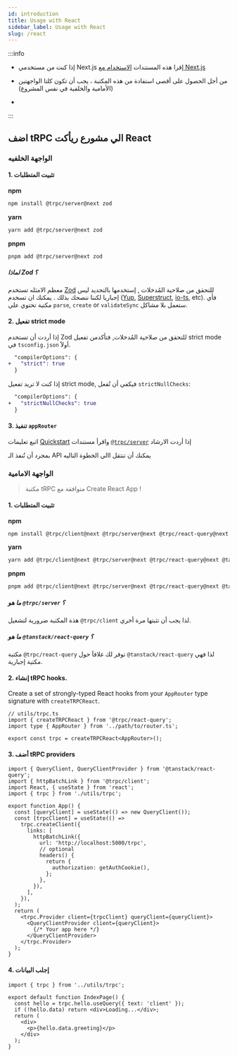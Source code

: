 ```yaml
---
id: introduction
title: Usage with React
sidebar_label: Usage with React
slug: /react
---
```




:::info
- إذا كنت من مستخدمي Next.js إقرا هذه المستندات  [ الاستخدام مع Next.js](nextjs)  

- من أجل الحصول على أقصى استفادة من هذه المكتبة ، يجب أن تكون كلتا الواجهتين (الأمامية والخلفية في نفس المشروع)
- 
:::

## اضف tRPC الي مشورع ريأكت React

### الواجهة الخلفيه

#### 1. تثبيت المتطلبات

**npm**

```bash
npm install @trpc/server@next zod
```

**yarn**

```bash
yarn add @trpc/server@next zod
```

**pnpm**

```bash
pnpm add @trpc/server@next zod
```

##### لماذا  Zod ؟

معظم الامثله تستخدم [Zod](https://github.com/colinhacks/zod) للتحقق من صلاحية المُدخلات , إستخدمها  بالتحديد ليس إجباريا لكننا ننصحك بذلك . يمكنك ان تسخدم  ([Yup](https://github.com/jquense/yup), [Superstruct](https://github.com/ianstormtaylor/superstruct), [io-ts](https://github.com/gcanti/io-ts), etc). فأي مكتية تحتوي علي  `parse`, `create` or `validateSync` ستعمل بلا مشاكل.

#### 2. تفعيل strict mode

إذا أردت أن تستخدم Zod للتحقق من صلاحية المُدخلات, فتأكدمن تفعيل  strict mode في `tsconfig.json` أولاََ.

```diff title="tsconfig.json"
  "compilerOptions": {
+   "strict": true
  }
```

إذا كنت لا تريد تفعيل  strict mode, فيكفي أن تُفعل  `strictNullChecks`: 

```diff title="tsconfig.json"
  "compilerOptions": {
+   "strictNullChecks": true
  }
```

#### 3. تنفيذ `appRouter`

اتبع تعليمات [Quickstart](quickstart) واقرأ مستندات [`@trpc/server`](router) إذا أردت الارشاد

بمجرد أن تُنفذ الـ API يمكنك أن تنتقل االي الخطوة التاليه

### الواجهة الامامية

>مكتبة tRPC متوافقة مع  Create React App !

#### 1. تثبيت المتطلبات

**npm**

```bash
npm install @trpc/client@next @trpc/server@next @trpc/react-query@next @tanstack/react-query
```

**yarn**

```bash
yarn add @trpc/client@next @trpc/server@next @trpc/react-query@next @tanstack/react-query
```

**pnpm**

```bash
pnpm add @trpc/client@next @trpc/server@next @trpc/react-query@next @tanstack/react-query
```

##### ما هو `@trpc/server` ؟

هذة المكتبة ضرورية لتشغيل  `@trpc/client` لذا يجب أن تثبتها مرة أخري.

##### ما هو `@tanstack/react-query` ؟

مكتبة `@trpc/react-query`  توفر لك غلافاَ حول `@tanstack/react-query` لذا فهي مكتية إجبارية.

#### 2. إنشاء tRPC hooks.

Create a set of strongly-typed React hooks from your `AppRouter` type signature with `createTRPCReact`.

```tsx title='utils/trpc.ts'
// utils/trpc.ts
import { createTRPCReact } from '@trpc/react-query';
import type { AppRouter } from '../path/to/router.ts';

export const trpc = createTRPCReact<AppRouter>();
```

#### 3. أضف tRPC providers

```tsx title='App.tsx'
import { QueryClient, QueryClientProvider } from '@tanstack/react-query';
import { httpBatchLink } from '@trpc/client';
import React, { useState } from 'react';
import { trpc } from './utils/trpc';

export function App() {
  const [queryClient] = useState(() => new QueryClient());
  const [trpcClient] = useState(() =>
    trpc.createClient({
      links: [
        httpBatchLink({
          url: 'http://localhost:5000/trpc',
          // optional
          headers() {
            return {
              authorization: getAuthCookie(),
            };
          },
        }),
      ],
    }),
  );
  return (
    <trpc.Provider client={trpcClient} queryClient={queryClient}>
      <QueryClientProvider client={queryClient}>
        {/* Your app here */}
      </QueryClientProvider>
    </trpc.Provider>
  );
}
```

#### 4. إجلب البيانات

```tsx title='pages/IndexPage.tsx'
import { trpc } from '../utils/trpc';

export default function IndexPage() {
  const hello = trpc.hello.useQuery({ text: 'client' });
  if (!hello.data) return <div>Loading...</div>;
  return (
    <div>
      <p>{hello.data.greeting}</p>
    </div>
  );
}
```
